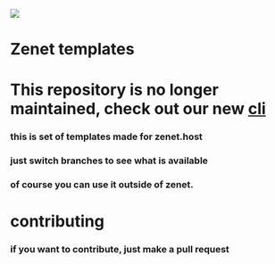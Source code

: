 [![](https://cdn.discordapp.com/attachments/800461531833434152/900108228401188864/Zenet_Logo.png)](http://zenet.host)
# **Zenet templates**

# This repository is no longer maintained, check out our new [cli](https://github.com/ZenetHost/cli "cli")

### this is set of templates made for zenet.host
### just switch branches to see what is available
### of course you can use it outside of zenet.

# contributing
### if you want to contribute, just make a pull request
